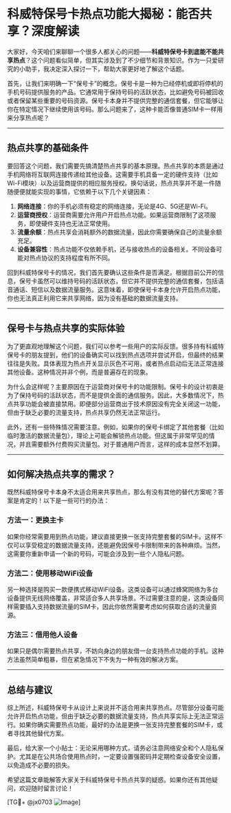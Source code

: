 # 科威特保号卡热点功能大揭秘：能否共享？深度解读

大家好，今天咱们来聊聊一个很多人都关心的问题——**科威特保号卡到底能不能共享热点**？这个问题看似简单，但其实涉及到了不少细节和背景知识。作为一只爱研究的小助手，我决定深入探讨一下，帮助大家更好地了解这个话题。

首先，让我们来明确一下“保号卡”的概念。保号卡是一种为已经停机或即将停机的手机号码提供服务的产品。它通常用于保持号码的活跃状态，比如避免号码被回收或者保留某些重要的号码资源。保号卡本身并不提供完整的通信套餐，但它能够让你在特定情况下继续使用该号码。那么问题来了，这种卡能否像普通SIM卡一样用来分享热点呢？

---

## 热点共享的基础条件

要回答这个问题，我们需要先搞清楚热点共享的基本原理。热点共享的本质是通过手机网络将互联网连接传递给其他设备。这需要手机具备一定的硬件支持（比如Wi-Fi模块）以及运营商提供的相应服务授权。换句话说，热点共享并不是一件随随便便就能实现的事情，它依赖于以下几个关键因素：

1. **网络连接**：你的手机必须有稳定的网络连接，无论是4G、5G还是Wi-Fi。
2. **运营商授权**：运营商需要允许用户开启热点功能。如果运营商限制了这项服务，即使硬件支持也无法正常使用。
3. **流量余额**：热点共享会消耗额外的数据流量，因此你需要确保自己的流量余额充足。
4. **设备兼容性**：热点功能不仅依赖手机，还与接收热点的设备相关。不同设备可能对热点协议的支持程度有所不同。

回到科威特保号卡的情况，我们首先要确认这些条件是否满足。根据目前公开的信息，保号卡虽然可以维持号码的活跃状态，但它并不提供完整的通信套餐，包括语音通话、短信以及数据流量服务。这意味着，即使保号卡本身允许开启热点功能，你也无法真正利用它来共享网络，因为没有基础的数据流量支持。

---

## 保号卡与热点共享的实际体验

为了更直观地理解这个问题，我们可以参考一些用户的实际反馈。很多持有科威特保号卡的朋友提到，他们的设备确实可以找到热点选项并尝试开启，但最终的结果往往是失败。具体表现为热点开关显示灰色不可用，或者热点启动后无法正常连接其他设备。这种情况并非个例，而是普遍存在的现象。

为什么会这样呢？主要原因在于运营商对保号卡的功能限制。保号卡的设计初衷是为了保持号码的活跃状态，而不是提供全面的通信服务。因此，大多数情况下，热点共享功能会被直接禁用。即便部分运营商出于技术原因没有完全关闭这一功能，但由于缺乏必要的流量支持，热点共享仍然无法正常运行。

此外，还有一些特殊情况需要注意。例如，如果你的保号卡绑定了其他套餐（比如临时激活的数据流量包），理论上可能会解锁热点功能。但这属于非常罕见的情况，并且需要额外付费购买流量包。对于普通用户而言，这样的成本显然不划算。

---

## 如何解决热点共享的需求？

既然科威特保号卡本身不太适合用来共享热点，那么有没有其他的替代方案呢？答案是肯定的！以下是一些可行的办法：

### 方法一：更换主卡
如果你经常需要用到热点功能，建议直接更换一张支持完整套餐的SIM卡。这样不仅可以享受稳定的数据流量支持，还能避免因保号卡限制带来的各种麻烦。当然，这需要你重新申请一个新的号码，可能会涉及到一些个人隐私问题。

### 方法二：使用移动WiFi设备
另一种选择是购买一款便携式移动WiFi设备。这类设备可以通过蜂窝网络为多台设备提供无线网络覆盖，非常适合多人共享场景。不过需要注意的是，这类设备同样需要插入支持数据流量的SIM卡，因此你依然需要考虑如何获取合适的流量资源。

### 方法三：借用他人设备
如果只是偶尔需要热点共享，不妨向身边的朋友借一台支持热点功能的手机。这种方法虽然简单粗暴，但在紧急情况下不失为一种有效的解决方案。

---

## 总结与建议

综上所述，科威特保号卡从设计上来说并不适合用来共享热点。尽管部分设备可能允许开启热点功能，但由于缺乏必要的数据流量支持，热点共享实际上无法正常运行。如果你确实需要热点功能，最好的办法是更换一张支持完整套餐的SIM卡，或者寻找其他替代方案。

最后，给大家一个小贴士：无论采用哪种方式，请务必注意网络安全和个人隐私保护。尤其是在公共场合使用热点时，一定要设置强密码并定期检查设备安全设置，以免造成不必要的损失。

希望这篇文章能解答大家关于科威特保号卡热点共享的疑惑。如果你还有其他疑问，欢迎随时留言讨论！

[TG💪+ @jx0703 ![Image](https://github.com/user-attachments/assets/dbca1d08-cadb-493c-b0ec-ad6f7a83f270)]